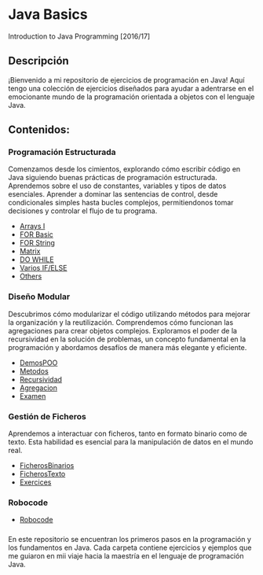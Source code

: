 # Java Basics
Introduction to Java Programming [2016/17]

## Descripción
¡Bienvenido a mi repositorio de ejercicios de programación en Java! Aquí tengo una colección de ejercicios diseñados para ayudar a adentrarse en el emocionante mundo de la programación orientada a objetos con el lenguaje Java.

## Contenidos:
### Programación Estructurada
Comenzamos desde los cimientos, explorando cómo escribir código en Java siguiendo buenas prácticas de programación estructurada. Aprendemos sobre el uso de constantes, variables y tipos de datos esenciales.
Aprender a dominar las sentencias de control, desde condicionales simples hasta bucles complejos, permitiendonos tomar decisiones y controlar el flujo de tu programa.
- [Arrays I](https://github.com/oscarjuly23/Java_Basics/tree/main/Arrays_I)
- [FOR Basic](https://github.com/oscarjuly23/Java_Basics/tree/main/FOR_Basics)
- [FOR String](https://github.com/oscarjuly23/Java_Basics/tree/main/FOR_String)
- [Matrix](https://github.com/oscarjuly23/Java_Basics/tree/main/Matrix)
- [DO WHILE](https://github.com/oscarjuly23/Java_Basics/tree/main/DO_WHILE)
- [Varios IF/ELSE](https://github.com/oscarjuly23/Java_Basics/tree/main/Varios)
- [Others](https://github.com/oscarjuly23/Java_Basics/tree/main/Others)
### Diseño Modular
Descubrimos cómo modularizar el código utilizando métodos para mejorar la organización y la reutilización. Comprendemos cómo funcionan las agregaciones para crear objetos complejos. Exploramos el poder de la recursividad en la solución de problemas, un concepto fundamental en la programación y abordamos desafíos de manera más elegante y eficiente.
- [DemosPOO](https://github.com/oscarjuly23/Java_Basics/tree/main/DemosPOO)
- [Metodos](https://github.com/oscarjuly23/Java_Basics/tree/main/Metodos)
- [Recursividad](https://github.com/oscarjuly23/Java_Basics/tree/main/Recursividad)
- [Agregacion](https://github.com/oscarjuly23/Java_Basics/tree/main/Agregacion)
- [Examen](https://github.com/oscarjuly23/Java_Basics/tree/main/Examen)
### Gestión de Ficheros
Aprendemos a interactuar con ficheros, tanto en formato binario como de texto. Esta habilidad es esencial para la manipulación de datos en el mundo real.
- [FicherosBinarios](https://github.com/oscarjuly23/Java_Basics/tree/main/Binaris)
- [FicherosTexto](https://github.com/oscarjuly23/Java_Basics/tree/main/FicherosTexto)
- [Exercices](https://github.com/oscarjuly23/Java_Basics/tree/main/Exercices)

### Robocode
- [Robocode](https://github.com/oscarjuly23/Java_Basics/tree/main/Robocode)

###
En este repositorio se encuentran los primeros pasos en la programación y los fundamentos en Java. Cada carpeta contiene ejercicios y ejemplos que me guiaron en mii viaje hacia la maestría en el lenguaje de programación Java.
